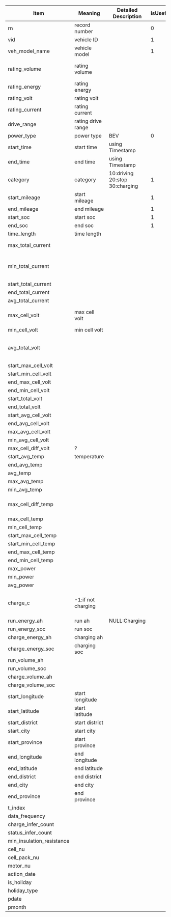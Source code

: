 
| Item                      | Meaning            | Detailed Description           | isUseful | Purpose | Question                    |
|---------------------------|--------------------|--------------------------------|----------|---------|-----------------------------|
| rn                        | record number      |                                | 0        | --      | --                          |
| vid                       | vehicle ID         |                                | 1        |         |                             |
| veh_model_name            | vehicle model      |                                | 1        |         |                             |
| rating_volume             | rating volume      |                                |          |         | rating of what ?cell?       |
| rating_energy             | rating energy      |                                |          |         |                             |
| rating_volt               | rating volt        |                                |          |         |                             |
| rating_current            | rating current     |                                |          |         |                             |
| drive_range               | rating drive range |                                |          |         |                             |
| power_type                | power type         | BEV                            | 0        | --      |                             |
| start_time                | start time         | using Timestamp                |          |         |                             |
| end_time                  | end time           | using Timestamp                |          |         |                             |
| category                  | category           | 10:driving 20:stop 30:charging | 1        |         |                             |
| start_mileage             | start mileage      |                                | 1        |         |                             |
| end_mileage               | end mileage        |                                | 1        |         |                             |
| start_soc                 | start soc          |                                | 1        |         |                             |
| end_soc                   | end soc            |                                | 1        |         |                             |
| time_length               | time length        |                                |          |         | ms?                         |
| max_total_current         |                    |                                |          |         | ?  not rating?              |
| min_total_current         |                    |                                |          |         | ?  What does total_cur mean |
| start_total_current       |                    |                                |          |         | ?                           |
| end_total_current         |                    |                                |          |         | ?                           |
| avg_total_current         |                    |                                |          |         | ?                           |
| max_cell_volt             | max cell volt      |                                |          |         | rating? seems not           |
| min_cell_volt             | min cell volt      |                                |          |         |                             |
| avg_total_volt            |                    |                                |          |         | ? What does total_volt mean |
| start_max_cell_volt       |                    |                                |          |         | ?                           |
| start_min_cell_volt       |                    |                                |          |         | ?                           |
| end_max_cell_volt         |                    |                                |          |         | ?                           |
| end_min_cell_volt         |                    |                                |          |         | ?                           |
| start_total_volt          |                    |                                |          |         | ?                           |
| end_total_volt            |                    |                                |          |         | ?                           |
| start_avg_cell_volt       |                    |                                |          |         | ?                           |
| end_avg_cell_volt         |                    |                                |          |         | ?                           |
| max_avg_cell_volt         |                    |                                |          |         | ?                           |
| min_avg_cell_volt         |                    |                                |          |         | ?                           |
| max_cell_diff_volt        | ?                  |                                |          |         | ?                           |
| start_avg_temp            | temperature        |                                |          |         |                             |
| end_avg_temp              |                    |                                |          |         |                             |
| avg_temp                  |                    |                                |          |         |                             |
| max_avg_temp              |                    |                                |          |         |                             |
| min_avg_temp              |                    |                                |          |         |                             |
| max_cell_diff_temp        |                    |                                |          |         | ? What does diff mean       |
| max_cell_temp             |                    |                                |          |         |                             |
| min_cell_temp             |                    |                                |          |         |                             |
| start_max_cell_temp       |                    |                                |          |         |                             |
| start_min_cell_temp       |                    |                                |          |         |                             |
| end_max_cell_temp         |                    |                                |          |         |                             |
| end_min_cell_temp         |                    |                                |          |         |                             |
| max_power                 |                    |                                |          |         |                             |
| min_power                 |                    |                                |          |         |                             |
| avg_power                 |                    |                                |          |         |                             |
| charge_c                  | -1:if not charging |                                |          |         | ? What does the value mean  |
| run_energy_ah             | run ah             | NULL:Charging                  |          |         |                             |
| run_energy_soc            | run soc            |                                |          |         |                             |
| charge_energy_ah          | charging ah        |                                |          |         |                             |
| charge_energy_soc         | charging soc       |                                |          |         |                             |
| run_volume_ah             |                    |                                |          |         | ? volume                    |
| run_volume_soc            |                    |                                |          |         | ?                           |
| charge_volume_ah          |                    |                                |          |         | ?                           |
| charge_volume_soc         |                    |                                |          |         | ?                           |
| start_longitude           | start longitude    |                                |          |         |                             |
| start_latitude            | start latitude     |                                |          |         |                             |
| start_district            | start district     |                                |          |         |                             |
| start_city                | start city         |                                |          |         |                             |
| start_province            | start province     |                                |          |         |                             |
| end_longitude             | end longitude      |                                |          |         |                             |
| end_latitude              | end latitude       |                                |          |         |                             |
| end_district              | end district       |                                |          |         |                             |
| end_city                  | end city           |                                |          |         |                             |
| end_province              | end province       |                                |          |         |                             |
| t_index                   |                    |                                |          |         | ?                           |
| data_frequency            |                    |                                |          |         | ?                           |
| charge_infer_count        |                    |                                |          |         | ?                           |
| status_infer_count        |                    |                                |          |         | ?                           |
| min_insulation_resistance |                    |                                |          |         | ?                           |
| cell_nu                   |                    |                                |          |         |                             |
| cell_pack_nu              |                    |                                |          |         |                             |
| motor_nu                  |                    |                                |          |         |                             |
| action_date               |                    |                                |          |         |                             |
| is_holiday                |                    |                                |          |         |                             |
| holiday_type              |                    |                                |          |         |                             |
| pdate                     |                    |                                |          |         |                             |
| pmonth                    |                    |                                |          |         |                             |





